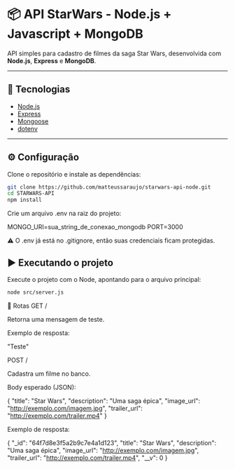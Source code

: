 # 📦 API StarWars - Node.js + Javascript + MongoDB

API simples para cadastro de filmes da saga Star Wars, desenvolvida com **Node.js**, **Express** e **MongoDB**.

---

## 🚀 Tecnologias

- [Node.js](https://nodejs.org/)
- [Express](https://expressjs.com/)
- [Mongoose](https://mongoosejs.com/)
- [dotenv](https://github.com/motdotla/dotenv)

---

## ⚙️ Configuração

Clone o repositório e instale as dependências:

```bash
git clone https://github.com/matteussaraujo/starwars-api-node.git
cd STARWARS-API
npm install
```

Crie um arquivo .env na raiz do projeto:

MONGO_URI=sua_string_de_conexao_mongodb
PORT=3000

⚠️ O .env já está no .gitignore, então suas credenciais ficam protegidas.

## ▶️ Executando o projeto

Execute o projeto com o Node, apontando para o arquivo principal:

```bash
node src/server.js
```

📌 Rotas
GET /

Retorna uma mensagem de teste.

Exemplo de resposta:

"Teste"

POST /

Cadastra um filme no banco.

Body esperado (JSON):

{
"title": "Star Wars",
"description": "Uma saga épica",
"image_url": "http://exemplo.com/imagem.jpg",
"trailer_url": "http://exemplo.com/trailer.mp4"
}

Exemplo de resposta:

{
"\_id": "64f7d8e3f5a2b9c7e4a1d123",
"title": "Star Wars",
"description": "Uma saga épica",
"image_url": "http://exemplo.com/imagem.jpg",
"trailer_url": "http://exemplo.com/trailer.mp4",
"\_\_v": 0
}
